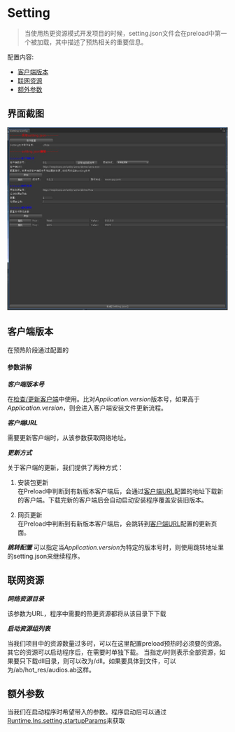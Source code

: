 # Setting

>当使用热更资源模式开发项目的时候，setting.json文件会在preload中第一个被加载，其中描述了预热相关的重要信息。

配置内容:

- [客户端版本](#客户端版本)
- [联网资源](#联网资源)
- [额外参数](#额外参数)

## 界面截图

![](Imgs/setting_editor.jpg)

## 客户端版本

在预热阶段通过配置的

#### 参数讲解

***客户端版本号***

在[检查/更新客户端](Preload.md)中使用。比对*Application.version*版本号，如果高于*Application.version*，则会进入客户端安装文件更新流程。

***客户端URL***

需要更新客户端时，从该参数获取网络地址。

***更新方式***

关于客户端的更新，我们提供了两种方式：
1. 安装包更新  
在Preload中判断到有新版本客户端后，会通过[客户端URL]()配置的地址下载新的客户端。下载完新的客户端后会自动启动安装程序覆盖安装旧版本。  

2. 网页更新  
在Preload中判断到有新版本客户端后，会跳转到[客户端URL]()配置的更新页面。

***跳转配置***
可以指定当*Application.version*为特定的版本号时，则使用跳转地址里的setting.json来继续程序。

## 联网资源

***网络资源目录***

该参数为URL，程序中需要的热更资源都将从该目录下下载

***启动资源组列表***

当我们项目中的资源数量过多时，可以在这里配置preload预热时必须要的资源。其它的资源可以启动程序后，在需要时单独下载。
当指定/时则表示全部资源，如果要只下载dll目录，则可以改为/dll。如果要具体到文件，可以为/ab/hot_res/audios.ab这样。

## 额外参数

当我们在启动程序时希望带入的参数。程序启动后可以通过[Runtime.Ins.setting.startupParams]()来获取